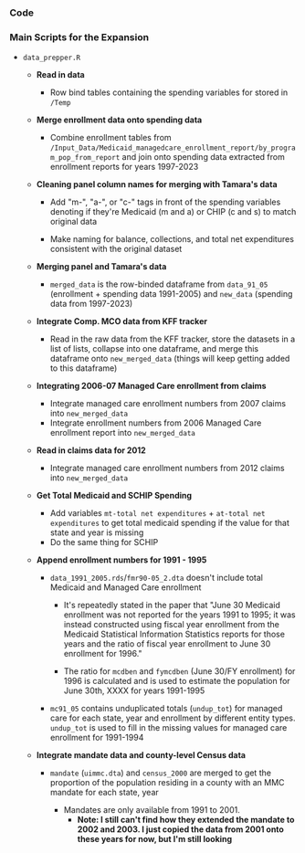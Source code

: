 ### Code

### Main Scripts for the Expansion
  
  - `data_prepper.R`
  
    - **Read in data**
      - Row bind tables containing the spending variables for  stored in `/Temp` 
  
    - **Merge enrollment data onto spending data**
    
      - Combine enrollment tables from `/Input_Data/Medicaid_managedcare_enrollment_report/by_program_pop_from_report` and join onto spending data extracted from enrollment reports for years 1997-2023
      
    - **Cleaning panel column names for merging with Tamara's data**
    
      - Add "m-", "a-", or "c-" tags in front of the spending variables denoting if they're Medicaid (m and a) or CHIP (c and s) to match original data
      
      - Make naming for balance, collections, and total net expenditures consistent with the original dataset
      
    - **Merging panel and Tamara's data**
    
      - `merged_data` is the row-binded dataframe from `data_91_05` (enrollment + spending data 1991-2005) and `new_data` (spending data from 1997-2023)
      
    - **Integrate Comp. MCO data from KFF tracker**
    
      - Read in the raw data from the KFF tracker, store the datasets in a list of lists, collapse into one dataframe, and merge this dataframe onto `new_merged_data` (things will keep getting added to this dataframe)

    - **Integrating 2006-07 Managed Care enrollment from claims**
    
      - Integrate managed care enrollment numbers from 2007 claims into `new_merged_data`
      - Integrate enrollment numbers from 2006 Managed Care enrollment report into `new_merged_data`
    
    - **Read in claims data for 2012**
    
      - Integrate managed care enrollment numbers from 2012 claims into `new_merged_data`
      
    - **Get Total Medicaid and SCHIP Spending**
    
      - Add variables `mt-total net expenditures` + `at-total net expenditures` to get total medicaid spending if the value for that state and year is missing
      - Do the same thing for SCHIP
      
    - **Append enrollment numbers for 1991 - 1995**
    
      - `data_1991_2005.rds`/`fmr90-05_2.dta` doesn't include total Medicaid and Managed Care enrollment
      
        - It's repeatedly stated in the paper that "June 30 Medicaid enrollment was not reported for the years 1991 to 1995; it was instead constructed using fiscal year enrollment from the Medicaid Statistical Information Statistics reports for those years and the ratio of fiscal year enrollment to June 30 enrollment for 1996."
        
        - The ratio for `mcdben` and `fymcdben` (June 30/FY enrollment) for 1996 is calculated and is used to estimate the population for June 30th, XXXX for years 1991-1995
      
      - `mc91_05` contains unduplicated totals (`undup_tot`) for managed care for each state, year and enrollment by different entity types. `undup_tot` is used to fill in the missing values for managed care enrollment for 1991-1994
      
    - **Integrate mandate data and county-level Census data**
      - `mandate` (`uimmc.dta`) and `census_2000` are merged to get the proportion of the population residing in a county with an MMC mandate for each state, year
      
        - Mandates are only available from 1991 to 2001.
          - **Note: I still can't find how they extended the mandate to 2002 and 2003. I just copied the data from 2001 onto these years for now, but I'm still looking**







